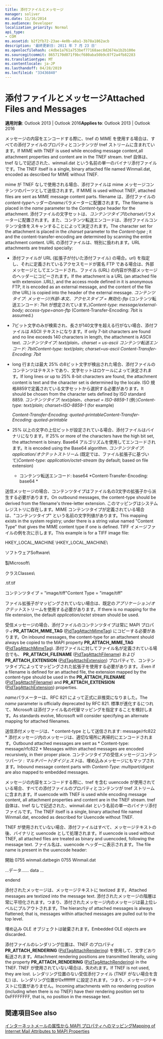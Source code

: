 ```yaml
---
title: 添付ファイルとメッセージ
manager: soliver
ms.date: 11/16/2014
ms.audience: Developer
localization_priority: Normal
api_type:
- COM
ms.assetid: b2f2fb72-23ae-4e0b-a8a1-3b78a1862acb
description: '最終更新日: 2011 年 7 月 23 日'
ms.openlocfilehash: c4dbe1a761a753bef77168aec8d2674a1b2b100e
ms.sourcegitcommit: 8657170d071f9bcf680aba50b9c07f2a4fb82283
ms.translationtype: MT
ms.contentlocale: ja-JP
ms.lasthandoff: 04/28/2019
ms.locfileid: "33436840"
---
```

# <a name="attached-files-and-messages"></a><span data-ttu-id="0d5d6-103">添付ファイルとメッセージ</span><span class="sxs-lookup"><span data-stu-id="0d5d6-103">Attached Files and Messages</span></span>

  
  
<span data-ttu-id="0d5d6-104">**適用対象**: Outlook 2013 | Outlook 2016</span><span class="sxs-lookup"><span data-stu-id="0d5d6-104">**Applies to**: Outlook 2013 | Outlook 2016</span></span> 
  
<span data-ttu-id="0d5d6-105">メッセージの内容をエンコードする際に、tnef の MIME を使用する場合は、すべての添付ファイルのプロパティとコンテンツが tnef ストリームに含まれています。</span><span class="sxs-lookup"><span data-stu-id="0d5d6-105">If MIME with TNEF is used while encoding message content,all attachment properties and content are in the TNEF stream.</span></span> <span data-ttu-id="0d5d6-106">tnef 自体は、tnef なしで記述された、winmail.dat という名前の単一のバイナリ添付ファイルです。</span><span class="sxs-lookup"><span data-stu-id="0d5d6-106">The TNEF itself is a single, binary attached file named Winmail.dat, encoded as described for MIME without TNEF.</span></span> 
  
<span data-ttu-id="0d5d6-107">mime が TNEF なしで使用される場合、添付ファイルは mime メッセージコンテンツのパーツとして送信されます。</span><span class="sxs-lookup"><span data-stu-id="0d5d6-107">If MIME is used without TNEF, attached files are sent as MIME message content parts.</span></span> <span data-ttu-id="0d5d6-108">filename は、添付ファイルの*content-type*ヘッダーの*name*パラメーターに配置されます。</span><span class="sxs-lookup"><span data-stu-id="0d5d6-108">The filename is placed in the  *name*  parameter to the  *Content-type*  header for the attachment.</span></span> <span data-ttu-id="0d5d6-109">添付ファイルの文字セットは、*コンテンツタイプ*の*charset*パラメーターに配置されます。また、コンテンツ転送エンコードは、添付ファイルコンテンツ全体をスキャンすることによって決定されます。</span><span class="sxs-lookup"><span data-stu-id="0d5d6-109">The character set for the attachment is placed in the  *charset*  parameter to the  *Content-type*  ; it and the content-transfer-encoding are determined by scanning the entire attachment content.</span></span> <span data-ttu-id="0d5d6-110">URL の添付ファイルは、特別に扱われます。</span><span class="sxs-lookup"><span data-stu-id="0d5d6-110">URL attachments are treated specially:</span></span> 
  
- <span data-ttu-id="0d5d6-111">添付ファイルが URL (拡張子が付いた添付ファイル) の場合。url) を指定し、それに定義されているアクセスモードが匿名 FTP である場合は、外部メッセージとしてエンコードされ、ファイル (URL) の内容が外部メッセージのヘッダーにコピーされます。</span><span class="sxs-lookup"><span data-stu-id="0d5d6-111">If the attachment is a URL (an attached file with extension .URL), and the access mode defined in it is anonymous FTP, it is encoded as an external message, and the content of the file (the URL) is copied into the header of the external message.</span></span> <span data-ttu-id="0d5d6-112">*コンテンツタイプ: メッセージ/外部-本文、アクセスタイプ = 無効化-ftp* (コンテンツ転送エンコード: 7bit が想定されています。)</span><span class="sxs-lookup"><span data-stu-id="0d5d6-112">*Content-type: message/external-body; access-type=anon-ftp*  (Content-Transfer-Encoding: 7bit is assumed.)</span></span> 
    
- <span data-ttu-id="0d5d6-113">7ビット文字のみが検索され、長さが140文字を超える行がない場合、添付ファイルは ASCII テキストになります。</span><span class="sxs-lookup"><span data-stu-id="0d5d6-113">If only 7-bit characters are found and no line exceeds 140 characters in length, the attachment is ASCII text.</span></span> <span data-ttu-id="0d5d6-114">*コンテンツタイプ: text/plain。charset = us-ascii コンテンツ転送エンコード: 7bit*</span><span class="sxs-lookup"><span data-stu-id="0d5d6-114">*Content-type: text/plain; charset=us-ascii Content-Transfer-Encoding: 7bit*</span></span> 
    
- <span data-ttu-id="0d5d6-115">long 行または最大 25% の8ビット文字が検出された場合、添付ファイルのコンテンツはテキストであり、文字セットはロケールによって決定されます。</span><span class="sxs-lookup"><span data-stu-id="0d5d6-115">If long lines or up to 25% 8-bit characters are found, the attachment content is text and the character set is determined by the locale.</span></span> <span data-ttu-id="0d5d6-116">ISO 規格8859で定義されている文字セットから選択する必要があります。</span><span class="sxs-lookup"><span data-stu-id="0d5d6-116">It should be chosen from the character sets defined by ISO standard 8859.</span></span> <span data-ttu-id="0d5d6-117">*コンテンツタイプ: text/plain、charset = ISO-8859-1* (例:)</span><span class="sxs-lookup"><span data-stu-id="0d5d6-117">*Content-type: text/plain; charset=ISO-8859-1*  (for example)</span></span> 
    
     <span data-ttu-id="0d5d6-118">*Content-Transfer-Encoding: quoted-printable*</span><span class="sxs-lookup"><span data-stu-id="0d5d6-118">*Content-Transfer-Encoding: quoted-printable*</span></span> 
    
- <span data-ttu-id="0d5d6-119">25% 以上の文字の上位ビットが設定されている場合、添付ファイルはバイナリになります。</span><span class="sxs-lookup"><span data-stu-id="0d5d6-119">If 25% or more of the characters have the high bit set, the attachment is binary.</span></span> <span data-ttu-id="0d5d6-120">Base64 アルゴリズムを使用してエンコードされます。</span><span class="sxs-lookup"><span data-stu-id="0d5d6-120">It is encoded using the Base64 algorithm.</span></span> <span data-ttu-id="0d5d6-121">*コンテンツタイプ: application/オクテットストリーム* (既定では、ファイル拡張子に基づいて)</span><span class="sxs-lookup"><span data-stu-id="0d5d6-121">*Content-type: application/octet-stream*  (by default; based on file extension)</span></span> 
    
     * <span data-ttu-id="0d5d6-122">コンテンツ転送エンコード: base64 \*</span><span class="sxs-lookup"><span data-stu-id="0d5d6-122">Content-Transfer-Encoding: base64 \*</span></span> 
    
<span data-ttu-id="0d5d6-123">送信メッセージの場合、コンテンツタイプはファイル名の3文字の拡張子から派生する必要があります。</span><span class="sxs-lookup"><span data-stu-id="0d5d6-123">On outbound messages, the content-type should be derived from the filename's three-letter extension.</span></span> <span data-ttu-id="0d5d6-124">このマッピングはシステムレジストリに存在します。MIME コンテンツタイプが定義されている場合は、"コンテンツタイプ" という名前の文字列値があります。</span><span class="sxs-lookup"><span data-stu-id="0d5d6-124">This mapping exists in the system registry; under there is a string value named "Content Type" that gives the MIME content type if one is defined.</span></span> <span data-ttu-id="0d5d6-125">TIFF イメージファイルの例を次に示します。</span><span class="sxs-lookup"><span data-stu-id="0d5d6-125">This example is for a TIFF image file:</span></span>
  
<span data-ttu-id="0d5d6-126">HKEY_LOCAL_MACHINE \\</span><span class="sxs-lookup"><span data-stu-id="0d5d6-126">HKEY_LOCAL_MACHINE\\</span></span>
  
<span data-ttu-id="0d5d6-127">ソフトウェア</span><span class="sxs-lookup"><span data-stu-id="0d5d6-127">Software\\</span></span>
  
<span data-ttu-id="0d5d6-128">製</span><span class="sxs-lookup"><span data-stu-id="0d5d6-128">Microsoft\\</span></span>
  
<span data-ttu-id="0d5d6-129">クラス</span><span class="sxs-lookup"><span data-stu-id="0d5d6-129">Classes\\</span></span>
  
<span data-ttu-id="0d5d6-130">.tif</span><span class="sxs-lookup"><span data-stu-id="0d5d6-130">.tif</span></span>
  
<span data-ttu-id="0d5d6-131">コンテンツタイプ = "image/tiff"</span><span class="sxs-lookup"><span data-stu-id="0d5d6-131">Content Type = "image/tiff"</span></span>
  
<span data-ttu-id="0d5d6-132">ファイル拡張子がマッピングされていない場合は、既定の*アプリケーション/オクテット*ストリームを使用する必要があります。</span><span class="sxs-lookup"><span data-stu-id="0d5d6-132">If there is no mapping for the file extension, the default  *application/octet*  stream should be used.</span></span> 
  
<span data-ttu-id="0d5d6-133">受信メッセージの場合、添付ファイルのコンテンツタイプは常に MAPI プロパティ**PR_ATTACH_MIME_TAG** ([PidTagAttachMimeTag](pidtagattachmimetag-canonical-property.md)) にコピーする必要があります。</span><span class="sxs-lookup"><span data-stu-id="0d5d6-133">On inbound messages, the content-type for an attachment should always be copied to the MAPI property **PR_ATTACH_MIME_TAG** ([PidTagAttachMimeTag](pidtagattachmimetag-canonical-property.md)).</span></span> <span data-ttu-id="0d5d6-134">添付ファイルに対してファイル名が定義されている場合でも、 **PR_ATTACH_FILENAME** ([PidTagAttachFilename](pidtagattachfilename-canonical-property.md)) および**PR_ATTACH_EXTENSION** ([PidTagAttachExtension](pidtagattachextension-canonical-property.md)) プロパティで、コンテンツタイプによってマッピングされた拡張子を使用する必要があります。.</span><span class="sxs-lookup"><span data-stu-id="0d5d6-134">Even if a filename is defined for an attached file, the extension mapped by the content-type should be used in the **PR_ATTACH_FILENAME** ([PidTagAttachFilename](pidtagattachfilename-canonical-property.md)) and **PR_ATTACH_EXTENSION** ([PidTagAttachExtension](pidtagattachextension-canonical-property.md)) properties.</span></span>
  
<span data-ttu-id="0d5d6-135">*name*パラメーターは、RFC 821 によって正式に非推奨になりました。</span><span class="sxs-lookup"><span data-stu-id="0d5d6-135">The  *name*  parameter is officially deprecated by RFC 821.</span></span> <span data-ttu-id="0d5d6-136">標準が進化するにつれて、Microsoft は添付ファイル名の代替マッピングを指定することを検討します。</span><span class="sxs-lookup"><span data-stu-id="0d5d6-136">As standards evolve, Microsoft will consider specifying an alternate mapping for attached filenames.</span></span> 
  
<span data-ttu-id="0d5d6-137">送信添付メッセージは、\* content-type として送信されます: message/rfc822 \* 添付メッセージ内のメッセージは、適切な場所に再帰的にエンコードされます。</span><span class="sxs-lookup"><span data-stu-id="0d5d6-137">Outbound attached messages are sent as \* Content-type: message/rfc822 \*  Messages within attached messages are encoded recursively, in their proper place.</span></span> <span data-ttu-id="0d5d6-138">コンテンツタイプの受信メッセージコンテンツパーツ *: マルチパート/ダイジェスト*は、埋め込みメッセージにもマップされます。</span><span class="sxs-lookup"><span data-stu-id="0d5d6-138">Inbound message content parts with  *Content-Type: multipart/digest*  are also mapped to embedded messages.</span></span> 
  
<span data-ttu-id="0d5d6-139">メッセージの内容をエンコードする際に、tnef を含む uuencode が使用されている場合、すべての添付ファイルのプロパティとコンテンツが tnef ストリームに含まれます。</span><span class="sxs-lookup"><span data-stu-id="0d5d6-139">If uuencode with TNEF is used while encoding message content, all attachment properties and content are in the TNEF stream.</span></span> <span data-ttu-id="0d5d6-140">tnef 自体は、tnef なしで記述された、winmail.dat という名前の単一のバイナリ添付ファイルです。</span><span class="sxs-lookup"><span data-stu-id="0d5d6-140">The TNEF itself is a single, binary attached file named Winmail.dat, encoded as described for Uuencode without TNEF.</span></span>
  
<span data-ttu-id="0d5d6-141">TNEF が使用されていない場合、添付ファイルはすべて、メッセージテキストの後、バイナリと uuencode として処理されます。</span><span class="sxs-lookup"><span data-stu-id="0d5d6-141">If uuencode is used without TNEF, all attached files are treated as binary and uuencoded, following the message text.</span></span> <span data-ttu-id="0d5d6-142">ファイル名は、uuencode ヘッダーに表示されます。</span><span class="sxs-lookup"><span data-stu-id="0d5d6-142">The file name is present in the uuencode header:</span></span>
  
 <span data-ttu-id="0d5d6-143">開始 0755 winmail.dat</span><span class="sxs-lookup"><span data-stu-id="0d5d6-143">begin 0755 Winmail.dat</span></span> 
  
 <span data-ttu-id="0d5d6-144">...データ...</span><span class="sxs-lookup"><span data-stu-id="0d5d6-144">... data ...</span></span> 
  
 <span data-ttu-id="0d5d6-145">end</span><span class="sxs-lookup"><span data-stu-id="0d5d6-145">end</span></span> 
  
<span data-ttu-id="0d5d6-146">添付されたメッセージは、メッセージテキストに textized ます。</span><span class="sxs-lookup"><span data-stu-id="0d5d6-146">Attached messages are textized into the message text.</span></span> <span data-ttu-id="0d5d6-147">添付されたメッセージの階層は常に平坦化されます。つまり、添付されたメッセージ内のメッセージは最上位レベルにプルアウトされます。</span><span class="sxs-lookup"><span data-stu-id="0d5d6-147">The hierarchy of attached messages is always flattened; that is, messages within attached messages are pulled out to the top level.</span></span>
  
<span data-ttu-id="0d5d6-148">埋め込み OLE オブジェクトは破棄されます。</span><span class="sxs-lookup"><span data-stu-id="0d5d6-148">Embedded OLE objects are discarded.</span></span>
  
<span data-ttu-id="0d5d6-149">添付ファイルのレンダリング位置は、TNEF のプロパティ**PR_ATTACH_RENDERING** ([PidTagAttachRendering](pidtagattachrendering-canonical-property.md)) を使用して、文字どおり転送されます。</span><span class="sxs-lookup"><span data-stu-id="0d5d6-149">Attachment rendering positions are transmitted literally, using the property **PR_ATTACH_RENDERING** ([PidTagAttachRendering](pidtagattachrendering-canonical-property.md)) in the TNEF.</span></span> <span data-ttu-id="0d5d6-150">TNEF が使用されていない場合は、失われます。</span><span class="sxs-lookup"><span data-stu-id="0d5d6-150">If TNEF is not used, they are lost.</span></span> <span data-ttu-id="0d5d6-151">レンダリング位置のない受信添付ファイル (TNEF がない場合を含む) は、レンダリング位置が0xffffffff に設定されます。つまり、メッセージテキストに位置がありません。</span><span class="sxs-lookup"><span data-stu-id="0d5d6-151">Incoming attachments with no rendering position (including when there is no TNEF) have their rendering position set to 0xFFFFFFFF, that is, no position in the message text.</span></span>
  
## <a name="see-also"></a><span data-ttu-id="0d5d6-152">関連項目</span><span class="sxs-lookup"><span data-stu-id="0d5d6-152">See also</span></span>



[<span data-ttu-id="0d5d6-153">インターネットメールの属性から MAPI プロパティへのマッピング</span><span class="sxs-lookup"><span data-stu-id="0d5d6-153">Mapping of Internet Mail Attributes to MAPI Properties</span></span>](mapping-of-internet-mail-attributes-to-mapi-properties.md)

